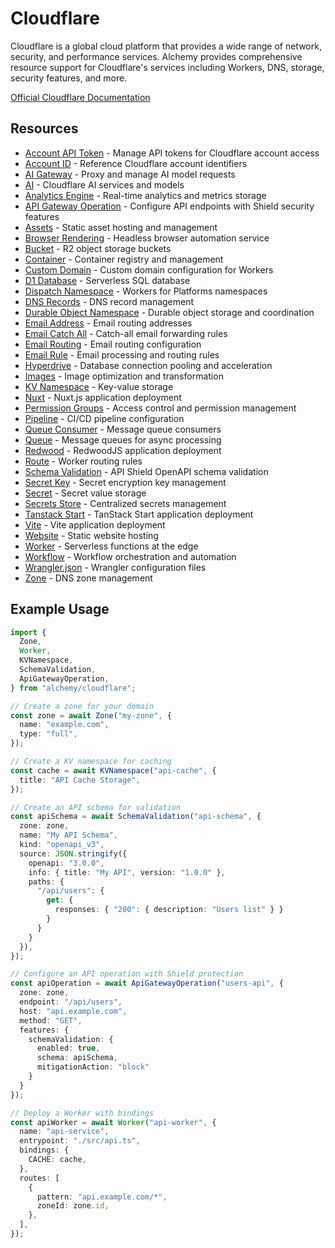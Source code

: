 # Cloudflare

Cloudflare is a global cloud platform that provides a wide range of network, security, and performance services. Alchemy provides comprehensive resource support for Cloudflare's services including Workers, DNS, storage, security features, and more.

[Official Cloudflare Documentation](https://developers.cloudflare.com/)

## Resources

- [Account API Token](./account-api-token.md) - Manage API tokens for Cloudflare account access
- [Account ID](./account-id.md) - Reference Cloudflare account identifiers
- [AI Gateway](./ai-gateway.md) - Proxy and manage AI model requests
- [AI](./ai.md) - Cloudflare AI services and models
- [Analytics Engine](./analytics-engine.md) - Real-time analytics and metrics storage
- [API Gateway Operation](./api-gateway-operation.md) - Configure API endpoints with Shield security features
- [Assets](./assets.md) - Static asset hosting and management
- [Browser Rendering](./browser-rendering.md) - Headless browser automation service
- [Bucket](./bucket.md) - R2 object storage buckets
- [Container](./container.md) - Container registry and management
- [Custom Domain](./custom-domain.md) - Custom domain configuration for Workers
- [D1 Database](./d1-database.md) - Serverless SQL database
- [Dispatch Namespace](./dispatch-namespace.md) - Workers for Platforms namespaces
- [DNS Records](./dns-records.md) - DNS record management
- [Durable Object Namespace](./durable-object-namespace.md) - Durable object storage and coordination
- [Email Address](./email-address.md) - Email routing addresses
- [Email Catch All](./email-catch-all.md) - Catch-all email forwarding rules
- [Email Routing](./email-routing.md) - Email routing configuration
- [Email Rule](./email-rule.md) - Email processing and routing rules
- [Hyperdrive](./hyperdrive.md) - Database connection pooling and acceleration
- [Images](./images.md) - Image optimization and transformation
- [KV Namespace](./kv-namespace.md) - Key-value storage
- [Nuxt](./nuxt.md) - Nuxt.js application deployment
- [Permission Groups](./permission-groups.md) - Access control and permission management
- [Pipeline](./pipeline.md) - CI/CD pipeline configuration
- [Queue Consumer](./queue-consumer.md) - Message queue consumers
- [Queue](./queue.md) - Message queues for async processing
- [Redwood](./redwood.md) - RedwoodJS application deployment
- [Route](./route.md) - Worker routing rules
- [Schema Validation](./schema-validation.md) - API Shield OpenAPI schema validation
- [Secret Key](./secret-key.md) - Secret encryption key management
- [Secret](./secret.md) - Secret value storage
- [Secrets Store](./secrets-store.md) - Centralized secrets management
- [Tanstack Start](./tanstack-start.md) - TanStack Start application deployment
- [Vite](./vite.md) - Vite application deployment
- [Website](./website.md) - Static website hosting
- [Worker](./worker.md) - Serverless functions at the edge
- [Workflow](./workflow.md) - Workflow orchestration and automation
- [Wrangler.json](./wrangler.json.md) - Wrangler configuration files
- [Zone](./zone.md) - DNS zone management

## Example Usage

```ts
import {
  Zone,
  Worker,
  KVNamespace,
  SchemaValidation,
  ApiGatewayOperation,
} from "alchemy/cloudflare";

// Create a zone for your domain
const zone = await Zone("my-zone", {
  name: "example.com",
  type: "full",
});

// Create a KV namespace for caching
const cache = await KVNamespace("api-cache", {
  title: "API Cache Storage",
});

// Create an API schema for validation
const apiSchema = await SchemaValidation("api-schema", {
  zone: zone,
  name: "My API Schema",
  kind: "openapi_v3",
  source: JSON.stringify({
    openapi: "3.0.0",
    info: { title: "My API", version: "1.0.0" },
    paths: {
      "/api/users": {
        get: {
          responses: { "200": { description: "Users list" } }
        }
      }
    }
  }),
});

// Configure an API operation with Shield protection
const apiOperation = await ApiGatewayOperation("users-api", {
  zone: zone,
  endpoint: "/api/users",
  host: "api.example.com",
  method: "GET",
  features: {
    schemaValidation: {
      enabled: true,
      schema: apiSchema,
      mitigationAction: "block"
    }
  }
});

// Deploy a Worker with bindings
const apiWorker = await Worker("api-worker", {
  name: "api-service",
  entrypoint: "./src/api.ts",
  bindings: {
    CACHE: cache,
  },
  routes: [
    {
      pattern: "api.example.com/*",
      zoneId: zone.id,
    },
  ],
});
```